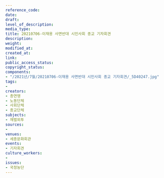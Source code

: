 ```yaml
---
reference_code: 
date: 
draft: 
level_of_description: 
media_type: 
title: 20210706-이재용 사면반대 시민사회 종교 기자회견
description: 
weight: 
modified_at: 
created_at: 
link: 
public_access_status: 
copyright_status: 
components:
- "/2021년/7월/20210706-이재용 사면반대 시민사회 종교 기자회견/_5D40247.jpg"
tags:
- 
creators:
- 총연맹
- 노동단체
- 사회단체
- 종교단체
subjects:
- 재벌외투
sources:
- 
venues:
- 세종문화회관
events:
- 기자회견
culture_workers:
- 
issues:
- 국정농단
---
```


